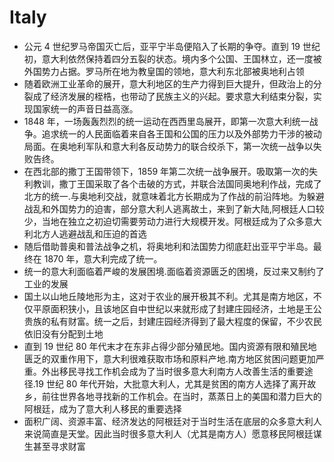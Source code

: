 # Italy

* 公元 4 世纪罗马帝国灭亡后，亚平宁半岛便陷入了长期的争夺。直到 19 世纪初，意大利依然保持着四分五裂的状态。境内多个公国、王国林立，还一度被外国势力占据。罗马所在地为教皇国的领地，意大利东北部被奥地利占领
* 随着欧洲工业革命的展开，意大利地区的生产力得到巨大提升，但政治上的分裂成了经济发展的桎梏，也带动了民族主义的兴起。要求意大利结束分裂，实现国家统一的声音日益高涨。
* 1848 年，一场轰轰烈烈的统一运动在西西里岛展开，即第一次意大利统一战争。追求统一的人民面临着来自各王国和公国的压力以及外部势力干涉的被动局面。在奥地利军队和意大利各反动势力的联合绞杀下，第一次统一战争以失败告终。
* 在西北部的撒丁王国带领下，1859 年第二次统一战争展开。吸取第一次的失利教训，撒丁王国采取了各个击破的方式，并联合法国同奥地利作战，完成了北方的统一.与奥地利交战，就意味着北方长期成为了作战的前沿阵地。为躲避战乱和外国势力的迫害，部分意大利人逃离故土，来到了新大陆,阿根廷人口较少，当地在独立之初迫切需要劳动力进行大规模开发。阿根廷成为了众多意大利北方人逃避战乱和压迫的首选
* 随后借助普奥和普法战争之机，将奥地利和法国势力彻底赶出亚平宁半岛。最终在 1870 年，意大利完成了统一。
* 统一的意大利面临着严峻的发展困境.面临着资源匮乏的困境，反过来又制约了工业的发展
* 国土以山地丘陵地形为主，这对于农业的展开极其不利。尤其是南方地区，不仅平原面积狭小，且该地区自中世纪以来就形成了封建庄园经济，土地是王公贵族的私有财富。统一之后，封建庄园经济得到了最大程度的保留，不少农民依旧没有分配到土地
* 直到 19 世纪 80 年代末才在东非占得少部分殖民地。国内资源有限和殖民地匮乏的双重作用下，意大利很难获取市场和原料产地.南方地区贫困问题更加严重。外出移民寻找工作机会成为了当时很多意大利南方人改善生活的重要途径.19 世纪 80 年代开始，大批意大利人，尤其是贫困的南方人选择了离开故乡，前往世界各地寻找新的工作机会。在当时，蒸蒸日上的美国和潜力巨大的阿根廷，成为了意大利人移民的重要选择
* 面积广阔、资源丰富、经济发达的阿根廷对于当时生活在底层的众多意大利人来说简直是天堂。因此当时很多意大利人（尤其是南方人）愿意移民阿根廷谋生甚至寻求财富
